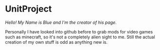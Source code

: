 # UnitProject
*Hello! My Name is Blue and I'm the creator of his page.*

Personally I have looked into github before to grab mods for video games such as minecraft, so it's not a completely alien sight to me. Still the actual creation of my own stuff is odd as anything new is. 
